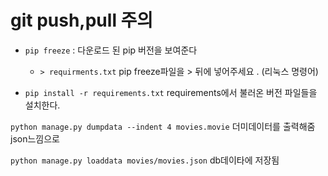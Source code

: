# git push,pull 주의

- `pip freeze` : 다운로드 된 pip 버전을 보여준다
  - `> requirments.txt` pip freeze파일을 > 뒤에 넣어주세요 . (리눅스 명령어)

- `pip install -r requirements.txt`  requirements에서 불러온 버전 파일들을 설치한다.

`python manage.py dumpdata --indent 4 movies.movie` 더미데이터를 출력해줌 json느낌으로

`python manage.py loaddata movies/movies.json`  db데이타에 저장됨

